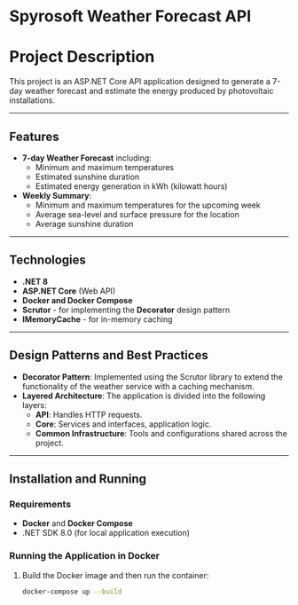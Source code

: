 # Spyrosoft Weather Forecast API

# Project Description
This project is an ASP.NET Core API application designed to generate a 7-day weather forecast and estimate the energy produced by photovoltaic installations.

---

## Features
- **7-day Weather Forecast** including:
  - Minimum and maximum temperatures
  - Estimated sunshine duration
  - Estimated energy generation in kWh (kilowatt hours)
- **Weekly Summary**:
  - Minimum and maximum temperatures for the upcoming week
  - Average sea-level and surface pressure for the location
  - Average sunshine duration

---

## Technologies
- **.NET 8**
- **ASP.NET Core** (Web API)
- **Docker and Docker Compose**
- **Scrutor** - for implementing the **Decorator** design pattern
- **IMemoryCache** - for in-memory caching

---

## Design Patterns and Best Practices
- **Decorator Pattern**: Implemented using the Scrutor library to extend the functionality of the weather service with a caching mechanism.
- **Layered Architecture**: The application is divided into the following layers:
  - **API**: Handles HTTP requests.
  - **Core**: Services and interfaces, application logic.
  - **Common Infrastructure**: Tools and configurations shared across the project.

---

## Installation and Running

### Requirements
- **Docker** and **Docker Compose**
- .NET SDK 8.0 (for local application execution)

### Running the Application in Docker
1. Build the Docker image and then run the container:
   ```bash
   docker-compose up --build
